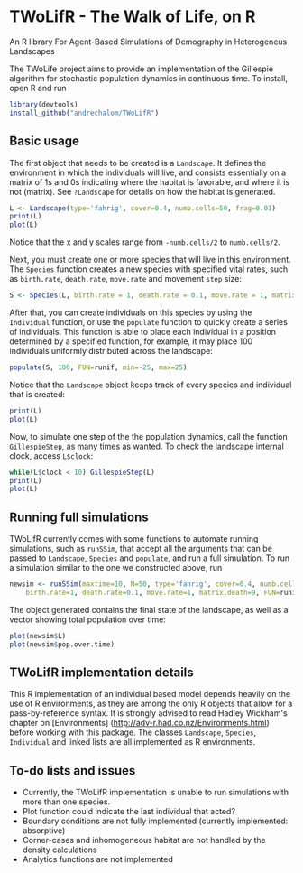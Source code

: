 # TWoLifR - The Walk of Life, on R
An R library For Agent-Based Simulations of Demography in Heterogeneus Landscapes

The TWoLife project aims to provide an implementation of the Gillespie algorithm for
stochastic population dynamics in continuous time. To install, open R and run
```R
library(devtools)
install_github("andrechalom/TWoLifR")
```

## Basic usage

The first object that needs to be created is a `Landscape`. It defines the environment
in which the individuals will live, and consists essentially on a matrix of 1s and 0s
indicating where the habitat is favorable, and where it is not (matrix). See `?Landscape` 
for details on how the habitat is generated.
```R
L <- Landscape(type='fahrig', cover=0.4, numb.cells=50, frag=0.01)
print(L)
plot(L)
```

Notice that the x and y scales range from `-numb.cells/2` to `numb.cells/2`.

Next, you must create one or more species that will live in this environment. The `Species`
function creates a new species with specified vital rates, such as `birth.rate`, `death.rate`,
`move.rate` and movement `step` size:
```R
S <- Species(L, birth.rate = 1, death.rate = 0.1, move.rate = 1, matrix.death=9)
```

After that, you can create individuals on this species by using the `Individual` function,
or use the `populate` function to quickly create a series of individuals. This function
is able to place each individual in a position determined by a specified function, for example,
it may place 100 individuals uniformly distributed across the landscape:
```R
populate(S, 100, FUN=runif, min=-25, max=25)
```

Notice that the `Landscape` object keeps track of every species and individual that is created:
```R 
print(L)
plot(L)
```

Now, to simulate one step of the the population dynamics, call the function `GillespieStep`, as many times
as wanted. To check the landscape internal clock, access `L$clock`:
```R
while(L$clock < 10) GillespieStep(L)
print(L)
plot(L)
```

## Running full simulations
TWoLifR currently comes with some functions to automate running simulations, such as `runSSim`, that accept
all the arguments that can be passed to `Landscape`, `Species` and `populate`, and run a full simulation.
To run a simulation similar to the one we constructed above, run
```R
newsim <- runSSim(maxtime=10, N=50, type='fahrig', cover=0.4, numb.cells=50, frag=0.01,
    birth.rate=1, death.rate=0.1, move.rate=1, matrix.death=9, FUN=runif, min=-25, max=25)
```

The object generated contains the final state of the landscape, as well as a vector showing total
population over time:
```R
plot(newsim$L)
plot(newsim$pop.over.time)
```

## TWoLifR implementation details

This R implementation of an individual based model depends heavily on the use of R
environments, as they are among the only R objects that allow for a pass-by-reference 
syntax. It is strongly advised to read Hadley Wickham's chapter on [Environments] 
(http://adv-r.had.co.nz/Environments.html) before working with this package. The
classes `Landscape`, `Species`, `Individual` and linked lists are all implemented
as R environments.

## To-do lists and issues

- Currently, the TWoLifR implementation is unable to run simulations with more than one species.
- Plot function could indicate the last individual that acted?
- Boundary conditions are not fully implemented (currently implemented: absorptive)
- Corner-cases and inhomogeneous habitat are not handled by the density calculations
- Analytics functions are not implemented

